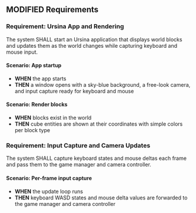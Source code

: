 ## MODIFIED Requirements
### Requirement: Ursina App and Rendering
The system SHALL start an Ursina application that displays world blocks and updates them as the world changes while capturing keyboard and mouse input.

#### Scenario: App startup
- **WHEN** the app starts
- **THEN** a window opens with a sky-blue background, a free-look camera, and input capture ready for keyboard and mouse

#### Scenario: Render blocks
- **WHEN** blocks exist in the world
- **THEN** cube entities are shown at their coordinates with simple colors per block type

### Requirement: Input Capture and Camera Updates
The system SHALL capture keyboard states and mouse deltas each frame and pass them to the game manager and camera controller.

#### Scenario: Per-frame input capture
- **WHEN** the update loop runs
- **THEN** keyboard WASD states and mouse delta values are forwarded to the game manager and camera controller
